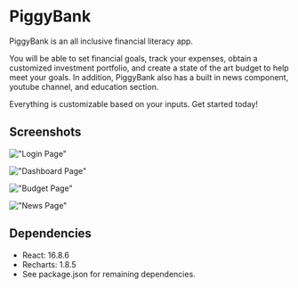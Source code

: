 # PiggyBank

PiggyBank is an all inclusive financial literacy app.

You will be able to set financial goals, track your expenses, obtain a customized investment portfolio, and create a state of the art budget to help meet your goals. In addition, PiggyBank also has a built in news component, youtube channel, and education section.

Everything is customizable based on your inputs. Get started today!

## Screenshots

!["Login Page"](https://github.com/lim1017/final_lhl/blob/master/front-react/docs/PBLogin.png?raw=true)

!["Dashboard Page"](https://github.com/lim1017/final_lhl/blob/master/front-react/docs/PBDashboard.png?raw=true)

!["Budget Page"](https://github.com/lim1017/final_lhl/blob/master/front-react/docs/PBBudget.png?raw=true)

!["News Page"](https://github.com/lim1017/final_lhl/blob/master/front-react/docs/PBNews.png?raw=true)

## Dependencies

- React: 16.8.6
- Recharts: 1.8.5
- See package.json for remaining dependencies.
